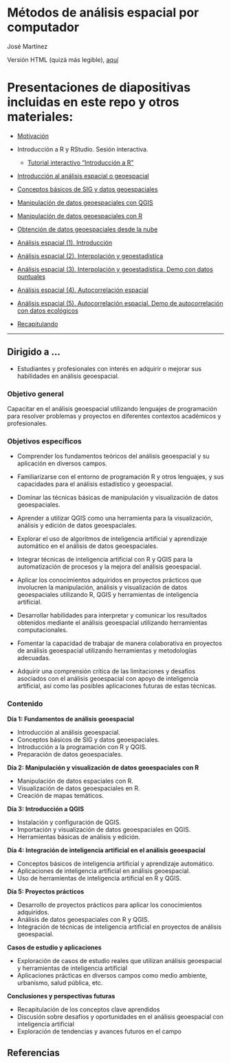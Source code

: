 Métodos de análisis espacial por computador
================
José Martínez

Versión HTML (quizá más legible),
[aquí](https://geofis.github.io/curso-maepc-202501/README.html)

# Presentaciones de diapositivas incluidas en este repo y otros materiales:

- [Motivación](https://geofis.github.io/curso-maepc-202501/media/motivacion.html)

- Introducción a R y RStudio. Sesión interactiva.

  - [Tutorial interactivo “Introducción a
    R”](https://geofis.shinyapps.io/tutorial1/)

- [Introducción al análisis espacial o
  geoespacial](https://geofis.github.io/curso-maepc-202501/media/introduccion-analisis-geoespacial.html)

- [Conceptos básicos de SIG y datos
  geoespaciales](https://geofis.github.io/curso-maepc-202501/media/conceptos-basicos-sig-datos-geoespaciales.html)

- [Manipulación de datos geoespaciales con
  QGIS](https://geofis.github.io/curso-maepc-202501/media/manipulacion-datos-geoespaciales-con-qgis.html)

- [Manipulación de datos geoespaciales con
  R](https://geofis.github.io/curso-maepc-202501/media/manipulacion-datos-geoespaciales-con-r.html)

- [Obtención de datos geoespaciales desde la
  nube](https://geofis.github.io/curso-maepc-202501/media/obtencion-de-datos-geoespaciales-desde-la-nube.html)

- [Análisis espacial (1).
  Introducción](https://geofis.github.io/curso-maepc-202501/media/analisis-espacial-01.html)

- [Análisis espacial (2). Interpolación y
  geoestadística](https://geofis.github.io/curso-maepc-202501/media/analisis-espacial-02.html)

- [Análisis espacial (3). Interpolación y geoestadística. Demo con datos
  puntuales](https://github.com/geofis/curso-maepc-202501/blob/main/media/analisis-espacial-02-demo-con-datos-puntuales.md)

- [Análisis espacial (4). Autocorrelación
  espacial](https://github.com/geofis/curso-maepc-202501/blob/main/media/analisis-espacial-03.md)

- [Análisis espacial (5). Autocorrelación espacial. Demo de
  autocorrelación con datos
  ecológicos](https://github.com/geofis/curso-maepc-202501/blob/main/media/analisis-espacial-03-demo-con-datos-ecologicos.md)

- [Recapitulando](https://geofis.github.io/curso-maepc-202501/media/recapitulando.html)

------------------------------------------------------------------------

## Dirigido a …

- Estudiantes y profesionales con interés en adquirir o mejorar sus
  habilidades en análisis geoespacial.

### Objetivo general

Capacitar en el análisis geoespacial utilizando lenguajes de
programación para resolver problemas y proyectos en diferentes contextos
académicos y profesionales.

### Objetivos específicos

- Comprender los fundamentos teóricos del análisis geoespacial y su
  aplicación en diversos campos.

- Familiarizarse con el entorno de programación R y otros lenguajes, y
  sus capacidades para el análisis estadístico y geoespacial.

- Dominar las técnicas básicas de manipulación y visualización de datos
  geoespaciales.

- Aprender a utilizar QGIS como una herramienta para la visualización,
  análisis y edición de datos geoespaciales.

- Explorar el uso de algoritmos de inteligencia artificial y aprendizaje
  automático en el análisis de datos geoespaciales.

- Integrar técnicas de inteligencia artificial con R y QGIS para la
  automatización de procesos y la mejora del análisis geoespacial.

- Aplicar los conocimientos adquiridos en proyectos prácticos que
  involucren la manipulación, análisis y visualización de datos
  geoespaciales utilizando R, QGIS y herramientas de inteligencia
  artificial.

- Desarrollar habilidades para interpretar y comunicar los resultados
  obtenidos mediante el análisis geoespacial utilizando herramientas
  computacionales.

- Fomentar la capacidad de trabajar de manera colaborativa en proyectos
  de análisis geoespacial utilizando herramientas y metodologías
  adecuadas.

- Adquirir una comprensión crítica de las limitaciones y desafíos
  asociados con el análisis geoespacial con apoyo de inteligencia
  artificial, así como las posibles aplicaciones futuras de estas
  técnicas.

### Contenido

**Día 1: Fundamentos de análisis geoespacial**

- Introducción al análisis geoespacial.
- Conceptos básicos de SIG y datos geoespaciales.
- Introducción a la programación con R y QGIS.
- Preparación de datos geoespaciales.

**Día 2: Manipulación y visualización de datos geoespaciales con R**

- Manipulación de datos espaciales con R.
- Visualización de datos geoespaciales en R.
- Creación de mapas temáticos.

**Día 3: Introducción a QGIS**

- Instalación y configuración de QGIS.
- Importación y visualización de datos geoespaciales en QGIS.
- Herramientas básicas de análisis y edición.

**Día 4: Integración de inteligencia artificial en el análisis
geoespacial**

- Conceptos básicos de inteligencia artificial y aprendizaje automático.
- Aplicaciones de inteligencia artificial en análisis geoespacial.
- Uso de herramientas de inteligencia artificial en R y QGIS.

**Día 5: Proyectos prácticos**

- Desarrollo de proyectos prácticos para aplicar los conocimientos
  adquiridos.
- Análisis de datos geoespaciales con R y QGIS.
- Integración de técnicas de inteligencia artificial en proyectos de
  análisis geoespacial.

**Casos de estudio y aplicaciones**

- Exploración de casos de estudio reales que utilizan análisis
  geoespacial y herramientas de inteligencia artificial
- Aplicaciones prácticas en diversos campos como medio ambiente,
  urbanismo, salud pública, etc.

**Conclusiones y perspectivas futuras**

- Recapitulación de los conceptos clave aprendidos
- Discusión sobre desafíos y oportunidades en el análisis geoespacial
  con inteligencia artificial
- Exploración de tendencias y avances futuros en el campo

## Referencias
